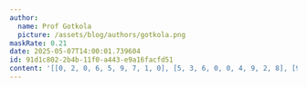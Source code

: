 ```yaml
---
author:
  name: Prof Gotkola
  picture: /assets/blog/authors/gotkola.png
maskRate: 0.21
date: 2025-05-07T14:00:01.739604
id: 91d1c802-2b4b-11f0-a443-e9a16facfd51
content: '[[0, 2, 0, 6, 5, 9, 7, 1, 0], [5, 3, 6, 0, 0, 4, 9, 2, 8], [9, 1, 7, 0, 2, 8, 0, 0, 0], [4, 7, 1, 2, 9, 6, 8, 3, 5], [2, 5, 3, 8, 7, 1, 6, 4, 9], [6, 9, 8, 4, 0, 5, 2, 7, 1], [1, 6, 0, 9, 8, 3, 0, 0, 0], [0, 4, 9, 0, 6, 7, 1, 8, 2], [7, 8, 5, 1, 4, 2, 3, 0, 6]]'
---
```

